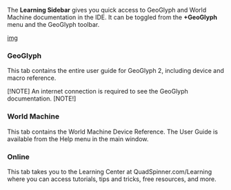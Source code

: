 The **Learning Sidebar** gives you quick access to GeoGlyph and World Machine documentation in the IDE. It can be toggled from the **+GeoGlyph** menu and the GeoGlyph toolbar.

[img](...)

### GeoGlyph
This tab contains the entire user guide for GeoGlyph 2, including device and macro reference.

[!NOTE]
An internet connection is required to see the GeoGlyph documentation.
[NOTE!]

### World Machine
This tab contains the World Machine Device Reference. The User Guide is available from the Help menu in the main window.

### Online
This tab takes you to the Learning Center at QuadSpinner.com/Learning where you can access tutorials, tips and tricks, free resources, and more.
